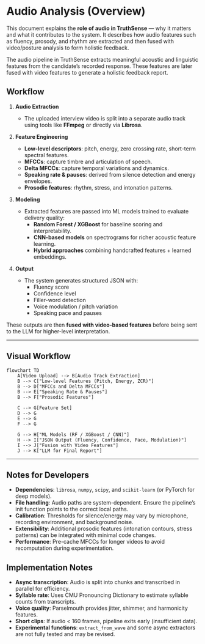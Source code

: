 # Audio Analysis (Overview)

This document explains the **role of audio in TruthSense** — why it matters and what it contributes to the system.  It describes how audio features such as fluency, prosody, and rhythm are extracted and then fused with video/posture analysis to form holistic feedback.

The audio pipeline in TruthSense extracts meaningful acoustic and linguistic features from the candidate’s recorded response. These features are later fused with video features to generate a holistic feedback report.

## Workflow

1. **Audio Extraction**  
   - The uploaded interview video is split into a separate audio track using tools like **FFmpeg** or directly via **Librosa**.

2. **Feature Engineering**  
   - **Low-level descriptors**: pitch, energy, zero crossing rate, short-term spectral features.  
   - **MFCCs**: capture timbre and articulation of speech.  
   - **Delta MFCCs**: capture temporal variations and dynamics.  
   - **Speaking rate & pauses**: derived from silence detection and energy envelopes.  
   - **Prosodic features**: rhythm, stress, and intonation patterns.  

3. **Modeling**  
   - Extracted features are passed into ML models trained to evaluate delivery quality:  
     - **Random Forest / XGBoost** for baseline scoring and interpretability.  
     - **CNN-based models** on spectrograms for richer acoustic feature learning.  
     - **Hybrid approaches** combining handcrafted features + learned embeddings.  

4. **Output**  
   - The system generates structured JSON with:  
     - Fluency score  
     - Confidence level  
     - Filler-word detection  
     - Voice modulation / pitch variation  
     - Speaking pace and pauses  

These outputs are then **fused with video-based features** before being sent to the LLM for higher-level interpretation.

---

## Visual Workflow

``` mermaid
flowchart TD
    A[Video Upload] --> B[Audio Track Extraction]
    B --> C["Low-level Features (Pitch, Energy, ZCR)"]
    B --> D["MFCCs and Delta MFCCs"]
    B --> E["Speaking Rate & Pauses"]
    B --> F["Prosodic Features"]
    
    C --> G[Feature Set]
    D --> G
    E --> G
    F --> G
    
    G --> H["ML Models (RF / XGBoost / CNN)"]
    H --> I["JSON Output (Fluency, Confidence, Pace, Modulation)"]
    I --> J["Fusion with Video Features"]
    J --> K["LLM for Final Report"]
```

---

## Notes for Developers

- **Dependencies**: `librosa`, `numpy`, `scipy`, and `scikit-learn` (or PyTorch for deep models).  
- **File handling**: Audio paths are system-dependent. Ensure the pipeline’s init function points to the correct local paths.  
- **Calibration**: Thresholds for silence/energy may vary by microphone, recording environment, and background noise.  
- **Extensibility**: Additional prosodic features (intonation contours, stress patterns) can be integrated with minimal code changes.  
- **Performance**: Pre-cache MFCCs for longer videos to avoid recomputation during experimentation.  

## Implementation Notes

- **Async transcription**: Audio is split into chunks and transcribed in parallel for efficiency.  
- **Syllable rate**: Uses CMU Pronouncing Dictionary to estimate syllable counts from transcripts.  
- **Voice quality**: Parselmouth provides jitter, shimmer, and harmonicity features.  
- **Short clips**: If audio < 160 frames, pipeline exits early (insufficient data).  
- **Experimental functions**: `extract_from_wave` and some async extractors are not fully tested and may be revised.  
